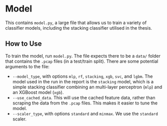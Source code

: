 # Model

This contains `model.py`, a large file that allows us to train a variety of classifier models, including the stacking classifier utilised in the thesis. 

## How to Use

To train the model, run `model.py`. The file expects there to be a `data/` folder that contains the `.pcap` files (in a test/train split). There are some potential arguments to the file:
- `--model_type`, with options `mlp`, `rf`, `stacking`, `xgb`, `svc`, and `lgbm`. The model used in the run in the report is the `stacking` model, which is a simple stacking classifier combining an multi-layer perceptron (`mlp`) and an XGBoost model (`xgb`). 
- `--use_cached_data`. This will use the cached feature data, rather than scraping the data from the `.pcap` files. This makes it easier to tune the model.
- `--scaler_type`, with options `standard` and `minmax`. We use the `standard` scaler.

